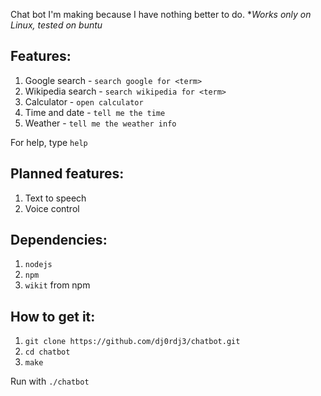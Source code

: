 Chat bot I'm making because I have nothing better to do.
**Works only on Linux, tested on *buntu**

## Features:
1. Google search - ```search google for <term>```
2. Wikipedia search - ```search wikipedia for <term>```
3. Calculator - ```open calculator```
4. Time and date - ```tell me the time```
5. Weather - ```tell me the weather info```

For help, type ```help```

## Planned features:
1. Text to speech
2. Voice control

## Dependencies:
1. ```nodejs```
2. ```npm```
3. ```wikit``` from npm

## How to get it:
1. ```git clone https://github.com/dj0rdj3/chatbot.git```
2. ```cd chatbot```
3. ```make```

Run with ```./chatbot```
